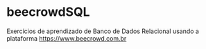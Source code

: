 # beecrowdSQL
Exercícios de aprendizado de Banco de Dados Relacional usando a plataforma https://www.beecrowd.com.br 
